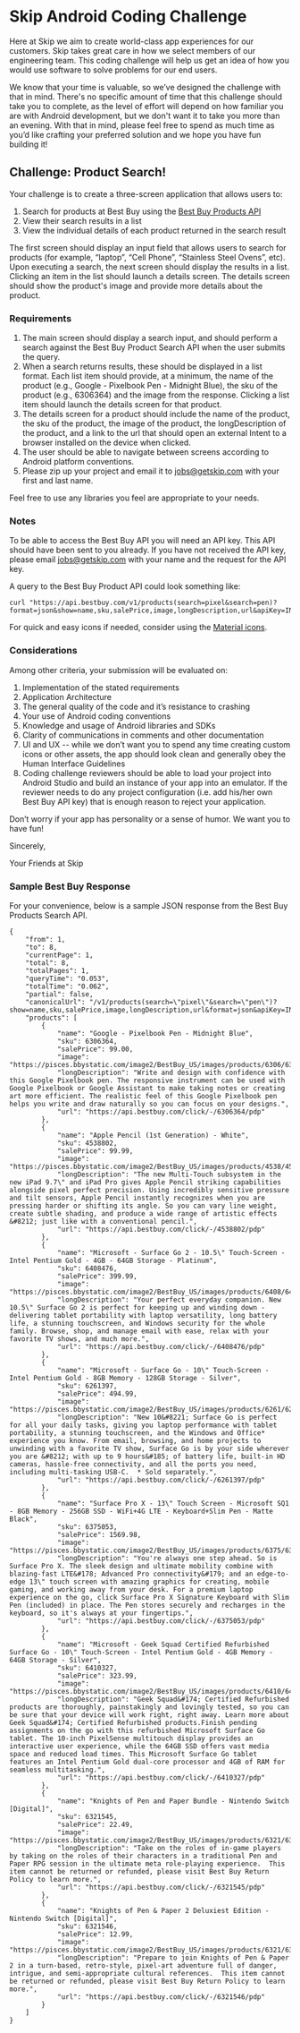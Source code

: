 # Skip Android Coding Challenge

Here at Skip we aim to create world-class app experiences for our customers. Skip takes great care in how we select members of our engineering team. This coding challenge will help us get an idea of how you would use software to solve problems for our end users.

We know that your time is valuable, so we’ve designed the challenge with that in mind. There's no specific amount of time that this challenge should take you to complete, as the level of effort will depend on how familiar you are with Android development, but we don't want it to take you more than an evening. With that in mind, please feel free to spend as much time as you’d like crafting your preferred solution and we hope you have fun building it!

## Challenge: Product Search!

Your challenge is to create a three-screen application that allows users to:
1. Search for products at Best Buy using the [Best Buy Products API](https://bestbuyapis.github.io/api-documentation/#products-api)
2. View their search results in a list
3. View the individual details of each product returned in the search result

The first screen should display an input field that allows users to search for products (for example, “laptop”, “Cell Phone”, “Stainless Steel Ovens”, etc).  Upon executing a search, the next screen should display the results in a list. Clicking an item in the list should launch a details screen. The details screen should show the product's image and provide more details about the product.

### Requirements

1. The main screen should display a search input, and should perform a search against the Best Buy Product Search API when the user submits the query.
2. When a search returns results, these should be displayed in a list format. Each list item should provide, at a minimum, the name of the product (e.g., Google - Pixelbook Pen - Midnight Blue), the sku of the product (e.g., 6306364) and the image from the response. Clicking a list item should launch the details screen for that product.
3. The details screen for a product should include the name of the product, the sku of the product, the image of the product, the longDescription of the product, and a link to the url that should open an external Intent to a browser installed on the device when clicked.
4. The user should be able to navigate between screens according to Android platform conventions.
5. Please zip up your project and email it to <jobs@getskip.com> with your first and last name.

Feel free to use any libraries you feel are appropriate to your needs.

### Notes

To be able to access the Best Buy API you will need an API key. This API should have been sent to you already. If you have not received the API key, please email <jobs@getskip.com> with your name and the request for the API key.

A query to the Best Buy Product API could look something like:

```
curl "https://api.bestbuy.com/v1/products(search=pixel&search=pen)?format=json&show=name,sku,salePrice,image,longDescription,url&apiKey=INSERT_API_KEY"
```

For quick and easy icons if needed, consider using the [Material icons](https://material.io/icons/).

### Considerations

Among other criteria, your submission will be evaluated on:

1. Implementation of the stated requirements
2. Application Architecture
3. The general quality of the code and it’s resistance to crashing
4. Your use of Android coding conventions
5. Knowledge and usage of Android libraries and SDKs
6. Clarity of communications in comments and other documentation
7. UI and UX -- while we don’t want you to spend any time creating custom icons or other assets, the app should look clean and generally obey the Human Interface Guidelines
8. Coding challenge reviewers should be able to load your project into Android Studio and build an instance of your app into an emulator. If the reviewer needs to do any project configuration (i.e. add his/her own Best Buy API key) that is enough reason to reject your application.

Don’t worry if your app has personality or a sense of humor. We want you to have fun!


Sincerely,

Your Friends at Skip

### Sample Best Buy Response

For your convenience, below is a sample JSON response from the Best Buy Products Search API.

```
{
    "from": 1,
    "to": 8,
    "currentPage": 1,
    "total": 8,
    "totalPages": 1,
    "queryTime": "0.053",
    "totalTime": "0.062",
    "partial": false,
    "canonicalUrl": "/v1/products(search=\"pixel\"&search=\"pen\")?show=name,sku,salePrice,image,longDescription,url&format=json&apiKey=INSERT_API_KEY",
    "products": [
        {
            "name": "Google - Pixelbook Pen - Midnight Blue",
            "sku": 6306364,
            "salePrice": 99.00,
            "image": "https://pisces.bbystatic.com/image2/BestBuy_US/images/products/6306/6306364_sa.jpg",
            "longDescription": "Write and design with confidence with this Google Pixelbook pen. The responsive instrument can be used with Google Pixelbook or Google Assistant to make taking notes or creating art more efficient. The realistic feel of this Google Pixelbook pen helps you write and draw naturally so you can focus on your designs.",
            "url": "https://api.bestbuy.com/click/-/6306364/pdp"
        },
        {
            "name": "Apple Pencil (1st Generation) - White",
            "sku": 4538802,
            "salePrice": 99.99,
            "image": "https://pisces.bbystatic.com/image2/BestBuy_US/images/products/4538/4538802_sa.jpg",
            "longDescription": "The new Multi-Touch subsystem in the new iPad 9.7\" and iPad Pro gives Apple Pencil striking capabilities alongside pixel perfect precision. Using incredibly sensitive pressure and tilt sensors, Apple Pencil instantly recognizes when you are pressing harder or shifting its angle. So you can vary line weight, create subtle shading, and produce a wide range of artistic effects &#8212; just like with a conventional pencil.",
            "url": "https://api.bestbuy.com/click/-/4538802/pdp"
        },
        {
            "name": "Microsoft - Surface Go 2 - 10.5\" Touch-Screen - Intel Pentium Gold - 4GB - 64GB Storage - Platinum",
            "sku": 6408476,
            "salePrice": 399.99,
            "image": "https://pisces.bbystatic.com/image2/BestBuy_US/images/products/6408/6408476_sa.jpg",
            "longDescription": "Your perfect everyday companion. New 10.5\" Surface Go 2 is perfect for keeping up and winding down - delivering tablet portability with laptop versatility, long battery life, a stunning touchscreen, and Windows security for the whole family. Browse, shop, and manage email with ease, relax with your favorite TV shows, and much more.",
            "url": "https://api.bestbuy.com/click/-/6408476/pdp"
        },
        {
            "name": "Microsoft - Surface Go - 10\" Touch-Screen - Intel Pentium Gold - 8GB Memory - 128GB Storage - Silver",
            "sku": 6261397,
            "salePrice": 494.99,
            "image": "https://pisces.bbystatic.com/image2/BestBuy_US/images/products/6261/6261397_sa.jpg",
            "longDescription": "New 10&#8221; Surface Go is perfect for all your daily tasks, giving you laptop performance with tablet portability, a stunning touchscreen, and the Windows and Office* experience you know. From email, browsing, and home projects to unwinding with a favorite TV show, Surface Go is by your side wherever you are &#8212; with up to 9 hours&#185; of battery life, built-in HD cameras, hassle-free connectivity, and all the ports you need, including multi-tasking USB-C.  * Sold separately.",
            "url": "https://api.bestbuy.com/click/-/6261397/pdp"
        },
        {
            "name": "Surface Pro X - 13\" Touch Screen - Microsoft SQ1 - 8GB Memory - 256GB SSD - WiFi+4G LTE - Keyboard+Slim Pen - Matte Black",
            "sku": 6375053,
            "salePrice": 1569.98,
            "image": "https://pisces.bbystatic.com/image2/BestBuy_US/images/products/6375/6375053_sa.jpg",
            "longDescription": "You're always one step ahead. So is Surface Pro X. The sleek design and ultimate mobility combine with blazing-fast LTE&#178; Advanced Pro connectivity&#179; and an edge-to-edge 13\" touch screen with amazing graphics for creating, mobile gaming, and working away from your desk. For a premium laptop experience on the go, click Surface Pro X Signature Keyboard with Slim Pen (included) in place. The Pen stores securely and recharges in the keyboard, so it's always at your fingertips.",
            "url": "https://api.bestbuy.com/click/-/6375053/pdp"
        },
        {
            "name": "Microsoft - Geek Squad Certified Refurbished Surface Go - 10\" Touch-Screen - Intel Pentium Gold - 4GB Memory - 64GB Storage - Silver",
            "sku": 6410327,
            "salePrice": 323.99,
            "image": "https://pisces.bbystatic.com/image2/BestBuy_US/images/products/6410/6410327_sa.jpg",
            "longDescription": "Geek Squad&#174; Certified Refurbished products are thoroughly, painstakingly and lovingly tested, so you can be sure that your device will work right, right away. Learn more about Geek Squad&#174; Certified Refurbished products.Finish pending assignments on the go with this refurbished Microsoft Surface Go tablet. The 10-inch PixelSense multitouch display provides an interactive user experience, while the 64GB SSD offers vast media space and reduced load times. This Microsoft Surface Go tablet features an Intel Pentium Gold dual-core processor and 4GB of RAM for seamless multitasking.",
            "url": "https://api.bestbuy.com/click/-/6410327/pdp"
        },
        {
            "name": "Knights of Pen and Paper Bundle - Nintendo Switch [Digital]",
            "sku": 6321545,
            "salePrice": 22.49,
            "image": "https://pisces.bbystatic.com/image2/BestBuy_US/images/products/6321/6321545_sa.jpg",
            "longDescription": "Take on the roles of in-game players by taking on the roles of their characters in a traditional Pen and Paper RPG session in the ultimate meta role-playing experience.  This item cannot be returned or refunded, please visit Best Buy Return Policy to learn more.",
            "url": "https://api.bestbuy.com/click/-/6321545/pdp"
        },
        {
            "name": "Knights of Pen & Paper 2 Deluxiest Edition - Nintendo Switch [Digital]",
            "sku": 6321546,
            "salePrice": 12.99,
            "image": "https://pisces.bbystatic.com/image2/BestBuy_US/images/products/6321/6321546_sa.jpg",
            "longDescription": "Prepare to join Knights of Pen & Paper 2 in a turn-based, retro-style, pixel-art adventure full of danger, intrigue, and semi-appropriate cultural references.  This item cannot be returned or refunded, please visit Best Buy Return Policy to learn more.",
            "url": "https://api.bestbuy.com/click/-/6321546/pdp"
        }
    ]
}
```
